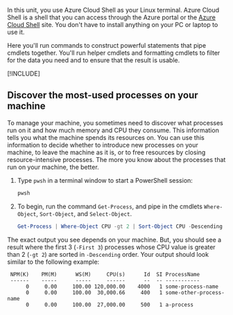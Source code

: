 In this unit, you use Azure Cloud Shell as your Linux terminal. Azure Cloud Shell is a shell that you can access through the Azure portal or the [Azure Cloud Shell](https://shell.azure.com) site. You don't have to install anything on your PC or laptop to use it.

Here you'll run commands to construct powerful statements that pipe cmdlets together. You'll run helper cmdlets and formatting cmdlets to filter for the data you need and to ensure that the result is usable.

[!INCLUDE[](../../../includes/azure-optional-exercise-subscription-note.md)]

## Discover the most-used processes on your machine

To manage your machine, you sometimes need to discover what processes run on it and how much memory and CPU they consume. This information tells you what the machine spends its resources on. You can use this information to decide whether to introduce new processes on your machine, to leave the machine as it is, or to free resources by closing resource-intensive processes. The more you know about the processes that run on your machine, the better.

1. Type `pwsh` in a terminal window to start a PowerShell session:

   ```bash
   pwsh
   ```

1. To begin, run the command `Get-Process`, and pipe in the cmdlets `Where-Object`, `Sort-Object`, and `Select-Object`.

   ```powershell
   Get-Process | Where-Object CPU -gt 2 | Sort-Object CPU -Descending | Select-Object -First 3
   ```

The exact output you see depends on your machine. But, you should see a result where the first 3 (`-First 3`) processes whose CPU value is greater than 2 (`-gt 2`) are sorted in `-Descending` order. Your output should look similar to the following example:

```output
 NPM(K)    PM(M)      WS(M)     CPU(s)      Id  SI ProcessName
 ------    -----      -----     ------      --  -- -----------
      0     0.00     100.00 120,000.00    4000   1 some-process-name
      0     0.00     100.00  30,000.66     400   1 some-other-process-name
      0     0.00     100.00  27,000.00     500   1 a-process
```
